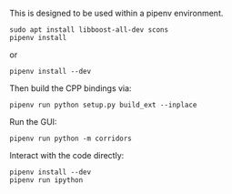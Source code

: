 This is designed to be used within a pipenv environment.

```
sudo apt install libboost-all-dev scons
pipenv install
```
or 
```
pipenv install --dev
```

Then build the CPP bindings via:

```
pipenv run python setup.py build_ext --inplace
```

Run the GUI:

```
pipenv run python -m corridors
```

Interact with the code directly:

```
pipenv install --dev
pipenv run ipython
```